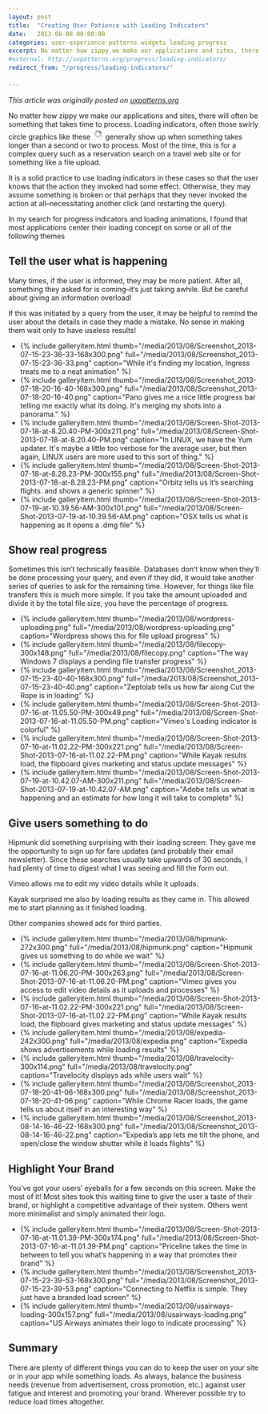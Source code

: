 ```yaml
---
layout: post
title:  "Creating User Patience with Loading Indicators"
date:   2013-08-08 00:00:00
categories: user-experience patterns widgets loading progress
excerpt: No matter how zippy we make our applications and sites, there will often be something that takes time to process. Loading indicators, often those swirly circle graphics like these , generally show up when something takes longer than a second or two to process.
#external: http://uxpatterns.org/progress/loading-indicators/
redirect_from: "/progress/loading-indicators/"

---
```


_This article was originally posted on [uxpatterns.org](http://uxpatterns.org/progress/loading-indicators/)_

No matter how zippy we make our applications and sites, there will often be something that takes time to process. Loading indicators, often those swirly circle graphics like these <img src="/media/2013/08/standard-spinner.png" alt="Standard loading spinner"> generally show up when something takes longer than a second or two to process. Most of the time, this is for a complex query such as a reservation search on a travel web site or for something like a file upload.

It is a solid practice to use loading indicators in these cases so that the user knows that the action they invoked had some effect. Otherwise, they may assume something is broken or that perhaps that they never invoked the action at all–necessitating another click (and restarting the query).

In my search for progress indicators and loading animations, I found that most applications center their loading concept on some or all of the following themes

## Tell the user what is happening

Many times, if the user is informed, they may be more patient. After all, something they asked for is coming–it’s just taking awhile. But be careful about giving an information overload!

If this was initiated by a query from the user, it may be helpful to remind the user about the details in case they made a mistake. No sense in making them wait only to have useless results!
<ul class="gallery">
  <li>{% include galleryitem.html thumb="/media/2013/08/Screenshot_2013-07-15-23-36-33-168x300.png" full="/media/2013/08/Screenshot_2013-07-15-23-36-33.png" caption="While it's finding my location, Ingress treats me to a neat animation" %}</li>
  <li>{% include galleryitem.html thumb="/media/2013/08/Screenshot_2013-07-18-20-16-40-168x300.png" full="/media/2013/08/Screenshot_2013-07-18-20-16-40.png" caption="Pano gives me a nice little progress bar telling me exactly what its doing. It's merging my shots into a panorama." %}</li>
  <li>{% include galleryitem.html thumb="/media/2013/08/Screen-Shot-2013-07-18-at-8.20.40-PM-300x211.png" full="/media/2013/08/Screen-Shot-2013-07-18-at-8.20.40-PM.png" caption="In LINUX, we have the Yum updater. It's maybe a little too verbose for the average user, but then again, LINUX users are more used to this sort of thing." %}</li>
  <li>{% include galleryitem.html thumb="/media/2013/08/Screen-Shot-2013-07-18-at-8.28.23-PM-300x155.png" full="/media/2013/08/Screen-Shot-2013-07-18-at-8.28.23-PM.png" caption="Orbitz tells us it’s searching flights. and shows a generic spinner" %}</li>
  <li>{% include galleryitem.html thumb="/media/2013/08/Screen-Shot-2013-07-19-at-10.39.56-AM-300x101.png" full="/media/2013/08/Screen-Shot-2013-07-19-at-10.39.56-AM.png" caption="OSX tells us what is happening as it opens a .dmg file" %}</li>
</ul>

## Show real progress

Sometimes this isn’t technically feasible. Databases don’t know when they’ll be done processing your query, and even if they did, it would take another series of queries to ask for the remaining time. However, for things like file transfers this is much more simple. If you take the amount uploaded and divide it by the total file size, you have the percentage of progress.

<ul class="gallery">
  <li>{% include galleryitem.html thumb="/media/2013/08/wordpress-uploading.png" full="/media/2013/08/wordpress-uploading.png" caption="Wordpress shows this for file upload progress" %}</li>
  <li>{% include galleryitem.html thumb="/media/2013/08/filecopy-300x148.png" full="/media/2013/08/filecopy.png" caption="The way Windows 7 displays a pending file transfer progress" %}</li>
  <li>{% include galleryitem.html thumb="/media/2013/08/Screenshot_2013-07-15-23-40-40-168x300.png" full="/media/2013/08/Screenshot_2013-07-15-23-40-40.png" caption="Zeptolab tells us how far along Cut the Rope is in loading" %}</li>
  <li>{% include galleryitem.html thumb="/media/2013/08/Screen-Shot-2013-07-16-at-11.05.50-PM-300x49.png" full="/media/2013/08/Screen-Shot-2013-07-16-at-11.05.50-PM.png" caption="Vimeo's Loading indicator is colorful" %}</li>
  <li>{% include galleryitem.html thumb="/media/2013/08/Screen-Shot-2013-07-16-at-11.02.22-PM-300x221.png" full="/media/2013/08/Screen-Shot-2013-07-16-at-11.02.22-PM.png" caption="While Kayak results load, the flipboard gives marketing and status update messages" %}</li>
  <li>{% include galleryitem.html thumb="/media/2013/08/Screen-Shot-2013-07-19-at-10.42.07-AM-300x211.png" full="/media/2013/08/Screen-Shot-2013-07-19-at-10.42.07-AM.png" caption="Adobe tells us what is happening and an estimate for how long it will take to complete" %}</li>
</ul>

## Give users something to do

Hipmunk did something surprising with their loading screen: They gave me the opportunity to sign up for fare updates (and probably their email newsletter). Since these searches usually take upwards of 30 seconds, I had plenty of time to digest what I was seeing and fill the form out.

Vimeo allows me to edit my video details while it uploads.

Kayak surprised me also by loading results as they came in. This allowed me to start planning as it finished loading.

Other companies showed ads for third parties.

<ul class="gallery">
  <li>{% include galleryitem.html thumb="/media/2013/08/hipmunk-272x300.png" full="/media/2013/08/hipmunk.png" caption="Hipmunk gives us something to do while we wait" %}</li>
  <li>{% include galleryitem.html thumb="/media/2013/08/Screen-Shot-2013-07-16-at-11.06.20-PM-300x263.png" full="/media/2013/08/Screen-Shot-2013-07-16-at-11.06.20-PM.png" caption="Vimeo gives you access to edit video details as it uploads and processes" %}</li>
  <li>{% include galleryitem.html thumb="/media/2013/08/Screen-Shot-2013-07-16-at-11.02.22-PM-300x221.png" full="/media/2013/08/Screen-Shot-2013-07-16-at-11.02.22-PM.png" caption="While Kayak results load, the flipboard gives marketing and status update messages" %}</li>
  <li>{% include galleryitem.html thumb="/media/2013/08/expedia-242x300.png" full="/media/2013/08/expedia.png" caption="Expedia shows advertisements while loading results" %}</li>
  <li>{% include galleryitem.html thumb="/media/2013/08/travelocity-300x114.png" full="/media/2013/08/travelocity.png" caption="Travelocity displays ads while users wait" %}</li>
  <li>{% include galleryitem.html thumb="/media/2013/08/Screenshot_2013-07-18-20-41-06-168x300.png" full="/media/2013/08/Screenshot_2013-07-18-20-41-06.png" caption="While Chrome Racer loads, the game tells us about itself in an interesting way" %}</li>
  <li>{% include galleryitem.html thumb="/media/2013/08/Screenshot_2013-08-14-16-46-22-168x300.png" full="/media/2013/08/Screenshot_2013-08-14-16-46-22.png" caption="Expedia’s app lets me tilt the phone, and open/close the window shutter while it loads flights" %}</li>
</ul>

## Highlight Your Brand

You’ve got your users’ eyeballs for a few seconds on this screen. Make the most of it! Most sites took this waiting time to give the user a taste of their brand, or highlight a competitive advantage of their system. Others went more minimalist and simply animated their logo.

<ul class="gallery" data-slick='{"infinite":false}'>
  <li>{% include galleryitem.html thumb="/media/2013/08/Screen-Shot-2013-07-16-at-11.01.39-PM-300x174.png" full="/media/2013/08/Screen-Shot-2013-07-16-at-11.01.39-PM.png" caption="Priceline takes the time in between to tell you what’s happening in a way that promotes their brand" %}</li>
  <li>{% include galleryitem.html thumb="/media/2013/08/Screenshot_2013-07-15-23-39-53-168x300.png" full="/media/2013/08/Screenshot_2013-07-15-23-39-53.png" caption="Connecting to Netflix is simple. They just have a branded load screen" %}</li>
  <li>{% include galleryitem.html thumb="/media/2013/08/usairways-loading-300x157.png" full="/media/2013/08/usairways-loading.png" caption="US Airways animates their logo to indicate processing" %}</li>
</ul>

## Summary

There are plenty of different things you can do to keep the user on your site or in your app while something loads. As always, balance the business needs (revenue from advertisement, cross promotion, etc.) against user fatigue and interest and promoting your brand. Wherever possible try to reduce load times altogether.

